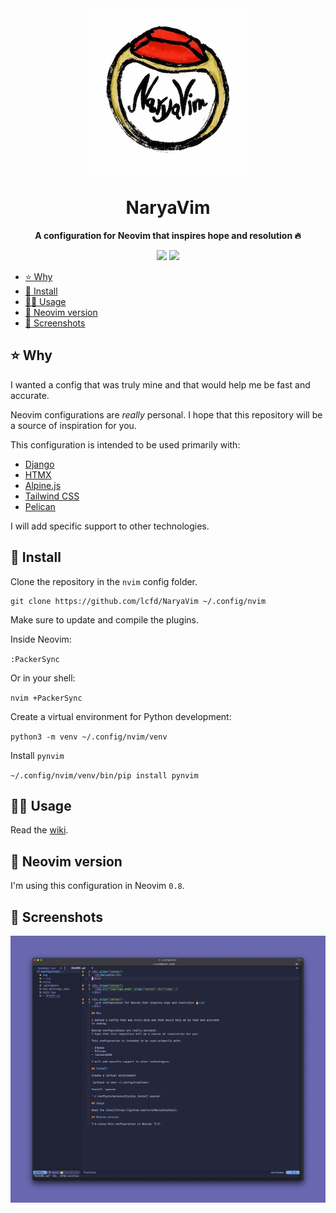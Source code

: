 <div align="center">
  <img src="img/logo.webp" alt="Logo" />
</div>

<div align="center">
  <h1>NaryaVim</h1>
  <p><b>A configuration for Neovim that inspires hope and resolution 🔥</b></p>
</div>

<div align="center">
  <img src="https://img.shields.io/badge/Neovim-0.8%2B-green?style=flat&logo=neovim" />
  <img src="https://img.shields.io/github/license/lcfd/NaryaVim?label=License&logo=GNU&style=flat" />
</div>

- [⭐️ Why](#️-why)
- [💾 Install](#-install)
- [🏋️‍♀️ Usage](#️️-usage)
- [🔢 Neovim version](#-neovim-version)
- [📸 Screenshots](#-screenshots)

## ⭐️ Why

I wanted a config that was truly mine and that would help me be fast and accurate.

Neovim configurations are *really* personal.
I hope that this repository will be a source of inspiration for you.

This configuration is intended to be used primarily with:

- [Django](https://github.com/django/django)
- [HTMX](https://github.com/bigskysoftware/htmx)
- [Alpine.js](https://github.com/alpinejs/alpine)
- [Tailwind CSS](https://github.com/tailwindlabs/tailwindcss)
- [Pelican](https://github.com/getpelican/pelican)

I will add specific support to other technologies.

## 💾 Install

Clone the repository in the `nvim` config folder.

```shell
git clone https://github.com/lcfd/NaryaVim ~/.config/nvim
```

Make sure to update and compile the plugins.

Inside Neovim:

`:PackerSync`

Or in your shell:

`nvim +PackerSync`

Create a virtual environment for Python development:

`python3 -m venv ~/.config/nvim/venv`

Install `pynvim`

`~/.config/nvim/venv/bin/pip install pynvim`

## 🏋️‍♀️ Usage

Read the [wiki](https://github.com/lcfd/NaryaVim/wiki).

## 🔢 Neovim version

I'm using this configuration in Neovim `0.8`.

## 📸 Screenshots

![screenshot-1](img/screen-1.png "screenshot 1")
